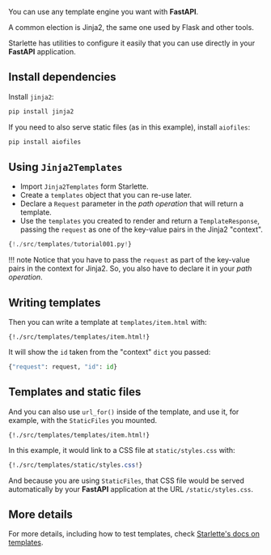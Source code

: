 You can use any template engine you want with **FastAPI**.

A common election is Jinja2, the same one used by Flask and other tools.

Starlette has utilities to configure it easily that you can use directly in your **FastAPI** application.

## Install dependencies

Install `jinja2`:

```bash
pip install jinja2
```

If you need to also serve static files (as in this example), install `aiofiles`:

```bash
pip install aiofiles
```

## Using `Jinja2Templates`

* Import `Jinja2Templates` form Starlette.
* Create a `templates` object that you can re-use later.
* Declare a `Request` parameter in the *path operation* that will return a template.
* Use the `templates` you created to render and return a `TemplateResponse`, passing the `request` as one of the key-value pairs in the Jinja2 "context".

```Python hl_lines="4 11 15 16"
{!./src/templates/tutorial001.py!}
```

!!! note
    Notice that you have to pass the `request` as part of the key-value pairs in the context for Jinja2. So, you also have to declare it in your *path operation*.

## Writing templates

Then you can write a template at `templates/item.html` with:

```jinja hl_lines="7"
{!./src/templates/templates/item.html!}
```

It will show the `id` taken from the "context" `dict` you passed:

```Python
{"request": request, "id": id}
```

## Templates and static files

And you can also use `url_for()` inside of the template, and use it, for example, with the `StaticFiles` you mounted.

```jinja hl_lines="4"
{!./src/templates/templates/item.html!}
```

In this example, it would link to a CSS file at `static/styles.css` with:

```CSS hl_lines="4"
{!./src/templates/static/styles.css!}
```

And because you are using `StaticFiles`, that CSS file would be served automatically by your **FastAPI** application at the URL `/static/styles.css`.

## More details

For more details, including how to test templates, check <a href="https://www.starlette.io/templates/" target="_blank">Starlette's docs on templates</a>.